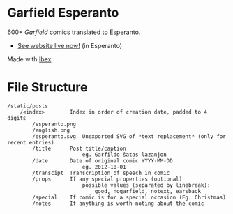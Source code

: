 # Garfield Esperanto

600+ *Garfield* comics translated to Esperanto.

-   [See website live now!](https://dxrcy.github.io/garfeo) (in Esperanto)

Made with [Ibex](https://github.com/dxrcy/ibex)

# File Structure

```
/static/posts
    /<index>        Index in order of creation date, padded to 4 digits
        /esperanto.png
        /english.png
        /esperanto.svg  Unexported SVG of *text replacement* (only for recent entries)
        /title      Post title/caption
                        eg. Garfildo ŝatas lazanjon
        /date       Date of original comic YYYY-MM-DD
                        eg. 2012-10-01
        /transcipt  Transcription of speech in comic
        /props      If any special properties (optional)
                        possible values (separated by linebreak):
                            good, nogarfield, notext, earsback
        /special    If comic is for a special occasion (Eg. Christmas)
        /notes      If anything is worth noting about the comic 
```

